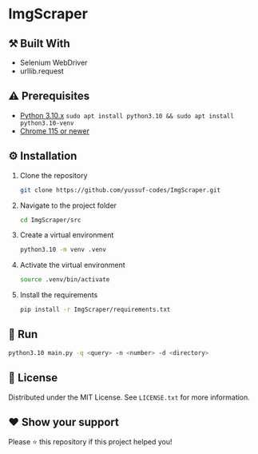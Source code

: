 # ImgScraper

## ⚒️ Built With

* Selenium WebDriver
* urllib.request

## ⚠️ Prerequisites

* [Python 3.10.x](https://www.python.org/downloads/release/python-31011/) `sudo apt install python3.10 && sudo apt install python3.10-venv`
* [Chrome 115 or newer](https://www.google.com/chrome/)

## ⚙️ Installation

1. Clone the repository

    ```bash
    git clone https://github.com/yussuf-codes/ImgScraper.git
    ```

2. Navigate to the project folder

    ```bash
    cd ImgScraper/src
    ```

3. Create a virtual environment

    ```bash
    python3.10 -m venv .venv
    ```

4. Activate the virtual environment

    ```bash
    source .venv/bin/activate
    ```

5. Install the requirements

    ```bash
    pip install -r ImgScraper/requirements.txt
    ```

## 🚀 Run

```bash
python3.10 main.py -q <query> -n <number> -d <directory>
```

## 📄 License

Distributed under the MIT License. See `LICENSE.txt` for more information.

## ❤️ Show your support

Please ⭐️ this repository if this project helped you!

